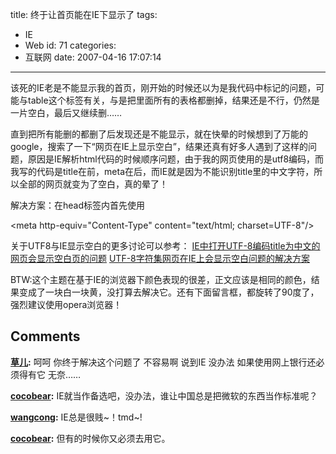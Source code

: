 title: 终于让首页能在IE下显示了
tags:
  - IE
  - Web
id: 71
categories:
  - 互联网
date: 2007-04-16 17:07:14
---

该死的IE老是不能显示我的首页，刚开始的时候还以为是我代码中标记的问题，可能与table这个标签有关，与是把里面所有的表格都删掉，结果还是不行，仍然是一片空白，最后又继续删……

直到把所有能删的都删了后发现还是不能显示，就在快晕的时候想到了万能的google，搜索了一下“网页在IE上显示空白”，结果还真有好多人遇到了这样的问题，原因是IE解析html代码的时候顺序问题，由于我的网页使用的是utf8编码，而我写的代码是title在前，meta在后，而IE就是因为不能识别title里的中文字符，所以全部的网页就变为了空白，真的晕了！

解决方案：在head标签内首先使用

&lt;meta http-equiv="Content-Type" content="text/html; charset=UTF-8"/&gt;

关于UTF8与IE显示空白的更多讨论可以参考：
[IE中打开UTF-8编码title为中文的网页会显示空白页的问题](http://yskin.net/2006/08/ie-utf-8-bug.html)
[UTF-8字符集网页在IE上会显示空白问题的解决方案](http://www.lostk.com/bbs/archiver/tid-690.html)

BTW:这个主题在基于IE的浏览器下颜色表现的很差，正文应该是相同的颜色，结果变成了一块白一块黄，没打算去解决它。还有下面留言框，都旋转了90度了，强烈建议使用opera浏览器！
## Comments

**[草儿](#11 "2007-04-16 18:27:10"):** 呵呵 你终于解决这个问题了 不容易啊 说到IE 没办法 如果使用网上银行还必须得有它 无奈……

**[cocobear](#12 "2007-04-17 13:01:38"):** IE就当作备选吧，没办法，谁让中国总是把微软的东西当作标准呢？

**[wangcong](#13 "2007-04-21 13:00:20"):** IE总是很贱~！tmd~!

**[cocobear](#14 "2007-04-24 19:44:00"):** 但有的时候你又必须去用它。


